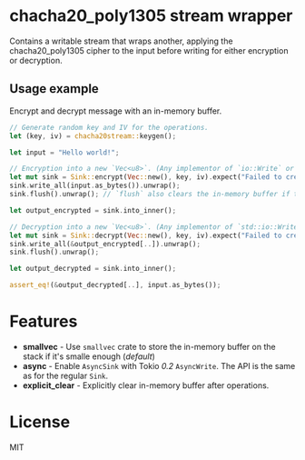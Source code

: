 # chacha20_poly1305 stream wrapper
Contains a writable stream that wraps another, applying the chacha20_poly1305 cipher to the input before writing for either encryption or decryption.

## Usage example
Encrypt and decrypt message with an in-memory buffer.
```rust
// Generate random key and IV for the operations.
let (key, iv) = chacha20stream::keygen();

let input = "Hello world!";

// Encryption into a new `Vec<u8>`. (Any implementor of `io::Write` or `&mut io::Write` can be used.)
let mut sink = Sink::encrypt(Vec::new(), key, iv).expect("Failed to create encryptor");
sink.write_all(input.as_bytes()).unwrap();
sink.flush().unwrap(); // `flush` also clears the in-memory buffer if there is left over data in it.

let output_encrypted = sink.into_inner();

// Decryption into a new `Vec<u8>`. (Any implementor of `std::io::Write` or `&mut std::io::Write` can be used.)
let mut sink = Sink::decrypt(Vec::new(), key, iv).expect("Failed to create decryptor");
sink.write_all(&output_encrypted[..]).unwrap();
sink.flush().unwrap();

let output_decrypted = sink.into_inner();

assert_eq!(&output_decrypted[..], input.as_bytes());
```

# Features
* **smallvec** - Use `smallvec` crate to store the in-memory buffer on the stack if it's smalle enough (*default*)
* **async** - Enable `AsyncSink` with Tokio *0.2* `AsyncWrite`. The API is the same as for the regular `Sink`.
* **explicit_clear** - Explicitly clear in-memory buffer after operations.

# License
MIT
